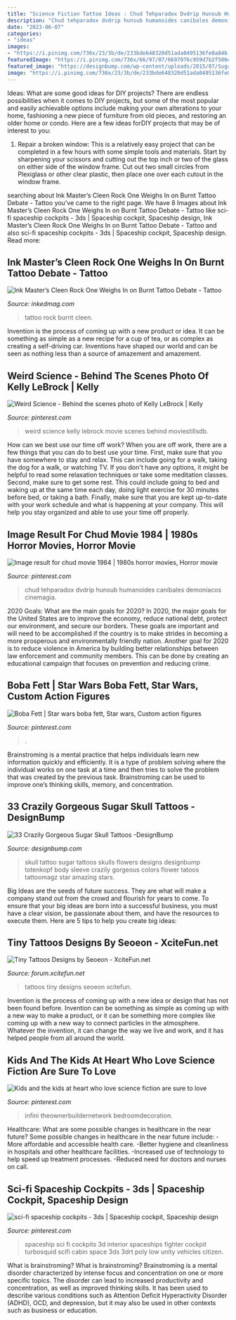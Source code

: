 ```yaml
---
title: "Science Fiction Tattoo Ideas : Chud Tehparadox Dvdrip Hunsub Humanoides Caníbales Demoníacos Cinemagia"
description: "Chud tehparadox dvdrip hunsub humanoides caníbales demoníacos cinemagia"
date: "2023-06-07"
categories:
- "ideas"
images:
- "https://i.pinimg.com/736x/23/3b/de/233bde648320d51ada0495136fe0a84b.jpg"
featuredImage: "https://i.pinimg.com/736x/66/97/07/6697076c959d7b2f506d95311187f3a3.jpg"
featured_image: "https://designbump.com/wp-content/uploads/2015/07/Sugar-Skull-Tattoos-Images.jpg"
image: "https://i.pinimg.com/736x/23/3b/de/233bde648320d51ada0495136fe0a84b.jpg"
---
```



Ideas: What are some good ideas for DIY projects?
There are endless possibilities when it comes to DIY projects, but some of the most popular and easily achievable options include making your own alterations to your home, fashioning a new piece of furniture from old pieces, and restoring an older home or condo. Here are a few ideas forDIY projects that may be of interest to you: 
1. Repair a broken window: This is a relatively easy project that can be completed in a few hours with some simple tools and materials. Start by sharpening your scissors and cutting out the top inch or two of the glass on either side of the window frame. Cut out two small circles from Plexiglass or other clear plastic, then place one over each cutout in the window frame.

	

		
searching about Ink Master’s Cleen Rock One Weighs In on Burnt Tattoo Debate - Tattoo you've came to the right page. We have 8 Images about Ink Master’s Cleen Rock One Weighs In on Burnt Tattoo Debate - Tattoo like sci-fi spaceship cockpits - 3ds | Spaceship cockpit, Spaceship design, Ink Master’s Cleen Rock One Weighs In on Burnt Tattoo Debate - Tattoo and also sci-fi spaceship cockpits - 3ds | Spaceship cockpit, Spaceship design. Read more:
		
    
## Ink Master’s Cleen Rock One Weighs In On Burnt Tattoo Debate - Tattoo

<img loading=lazy src="https://www.inkedmag.com/.image/t_share/MTYwMzk0OTU2NjY4Njc1NDQ0/burnt-tattoo-fb.jpg" onerror="this.onerror=null;this.src='https://tse3.mm.bing.net/th?id=OIP.2BibpB7LHS2LEQ7J-QLQJAHaD4&amp;pid=15.1';" alt="Ink Master’s Cleen Rock One Weighs In on Burnt Tattoo Debate - Tattoo">

_Source: inkedmag.com_

>tattoo rock burnt cleen. 

	

Invention is the process of coming up with a new product or idea. It can be something as simple as a new recipe for a cup of tea, or as complex as creating a self-driving car. Inventions have shaped our world and can be seen as nothing less than a source of amazement and amazement.

    
## Weird Science - Behind The Scenes Photo Of Kelly LeBrock | Kelly

<img loading=lazy src="https://i.pinimg.com/736x/66/97/07/6697076c959d7b2f506d95311187f3a3.jpg" onerror="this.onerror=null;this.src='https://tse3.mm.bing.net/th?id=OIP.j7lrsVa85I2VncAX0z1S8gAAAA&amp;pid=15.1';" alt="Weird Science - Behind the scenes photo of Kelly LeBrock | Kelly">

_Source: pinterest.com_

>weird science kelly lebrock movie scenes behind moviestillsdb. 

	

How can we best use our time off work?
When you are off work, there are a few things that you can do to best use your time. First, make sure that you have somewhere to stay and relax. This can include going for a walk, taking the dog for a walk, or watching TV. If you don't have any options, it might be helpful to read some relaxation techniques or take some meditation classes. Second, make sure to get some rest. This could include going to bed and waking up at the same time each day, doing light exercise for 30 minutes before bed, or taking a bath. Finally, make sure that you are kept up-to-date with your work schedule and what is happening at your company. This will help you stay organized and able to use your time off properly.

    
## Image Result For Chud Movie 1984 | 1980s Horror Movies, Horror Movie

<img loading=lazy src="https://i.pinimg.com/736x/23/3b/de/233bde648320d51ada0495136fe0a84b.jpg" onerror="this.onerror=null;this.src='https://tse2.mm.bing.net/th?id=OIP.u0EWglwPz4rzGYGlmC8VbgDHE5&amp;pid=15.1';" alt="Image result for chud movie 1984 | 1980s horror movies, Horror movie">

_Source: pinterest.com_

>chud tehparadox dvdrip hunsub humanoides caníbales demoníacos cinemagia. 

	

2020 Goals: What are the main goals for 2020?
In 2020, the major goals for the United States are to improve the economy, reduce national debt, protect our environment, and secure our borders. These goals are important and will need to be accomplished if the country is to make strides in becoming a more prosperous and environmentally friendly nation. Another goal for 2020 is to reduce violence in America by building better relationships between law enforcement and community members. This can be done by creating an educational campaign that focuses on prevention and reducing crime.

    
## Boba Fett | Star Wars Boba Fett, Star Wars, Custom Action Figures

<img loading=lazy src="https://i.pinimg.com/736x/5b/47/e0/5b47e066b3b76f59224f06e75e5eef84.jpg" onerror="this.onerror=null;this.src='https://tse1.mm.bing.net/th?id=OIP.TlQilU1GL7NHWG0PppaWOgHaLY&amp;pid=15.1';" alt="Boba Fett | Star wars boba fett, Star wars, Custom action figures">

_Source: pinterest.com_

>. 

	

Brainstroming is a mental practice that helps individuals learn new information quickly and efficiently. It is a type of problem solving where the individual works on one task at a time and then tries to solve the problem that was created by the previous task. Brainstroming can be used to improve one’s thinking skills, memory, and concentration.

    
## 33 Crazily Gorgeous Sugar Skull Tattoos -DesignBump

<img loading=lazy src="https://designbump.com/wp-content/uploads/2015/07/Sugar-Skull-Tattoos-Images.jpg" onerror="this.onerror=null;this.src='https://tse2.mm.bing.net/th?id=OIP.uwGeVnDu26P6V0EE5OxcdwHaL4&amp;pid=15.1';" alt="33 Crazily Gorgeous Sugar Skull Tattoos -DesignBump">

_Source: designbump.com_

>skull tattoo sugar tattoos skulls flowers designs designbump totenkopf body sleeve crazily gorgeous colors flower tatoos tattoomagz star amazing stars. 

	

Big Ideas are the seeds of future success. They are what will make a company stand out from the crowd and flourish for years to come. To ensure that your big ideas are born into a successful business, you must have a clear vision, be passionate about them, and have the resources to execute them. Here are 5 tips to help you create big ideas: 

    
## Tiny Tattoos Designs By Seoeon - XciteFun.net

<img loading=lazy src="http://img.xcitefun.net/users/2014/10/363323,xcitefun-tiny-tattoos-15.jpg" onerror="this.onerror=null;this.src='https://tse1.mm.bing.net/th?id=OIP.RRth_vZw74f1MIAl25lr5wHaE8&amp;pid=15.1';" alt="Tiny Tattoos Designs by Seoeon - XciteFun.net">

_Source: forum.xcitefun.net_

>tattoos tiny designs seoeon xcitefun. 

	

Invention is the process of coming up with a new idea or design that has not been found before. Invention can be something as simple as coming up with a new way to make a product, or it can be something more complex like coming up with a new way to connect particles in the atmosphere. Whatever the invention, it can change the way we live and work, and it has helped people from all around the world.

    
## Kids And The Kids At Heart Who Love Science Fiction Are Sure To Love

<img loading=lazy src="https://i.pinimg.com/736x/ba/f2/bd/baf2bda3fea4fd4c1fb663ec047df4cd.jpg" onerror="this.onerror=null;this.src='https://tse2.mm.bing.net/th?id=OIP.QlaK9qbugIc34tDTEt9b5AHaLH&amp;pid=15.1';" alt="Kids and the kids at heart who love science fiction are sure to love">

_Source: pinterest.com_

>infini theownerbuildernetwork bedroomdecoration. 

	

Healthcare: What are some possible changes in healthcare in the near future?
Some possible changes in healthcare in the near future include: 
-More affordable and accessible health care. 
-Better hygiene and cleanliness in hospitals and other healthcare facilities. 
-Increased use of technology to help speed up treatment processes. 
-Reduced need for doctors and nurses on call.

    
## Sci-fi Spaceship Cockpits - 3ds | Spaceship Cockpit, Spaceship Design

<img loading=lazy src="https://i.pinimg.com/736x/8a/d7/e9/8ad7e923c32756870ab87b1ea2ef58c8.jpg" onerror="this.onerror=null;this.src='https://tse1.mm.bing.net/th?id=OIP.JfFc9qFhRb3Hq4yXD3U1rwHaHa&amp;pid=15.1';" alt="sci-fi spaceship cockpits - 3ds | Spaceship cockpit, Spaceship design">

_Source: pinterest.com_

>spaceship sci fi cockpits 3d interior spaceships fighter cockpit turbosquid scifi cabin space 3ds 3drt poly low unity vehicles citizen. 

	

What is brainstroming?
What is brainstroming? Brainstroming is a mental disorder characterized by intense focus and concentration on one or more specific topics. The disorder can lead to increased productivity and concentration, as well as improved thinking skills. It has been used to describe various conditions such as Attention Deficit Hyperactivity Disorder (ADHD), OCD, and depression, but it may also be used in other contexts such as business or education.

